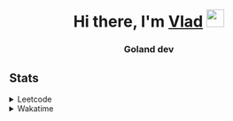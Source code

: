 <h1 align="center">Hi there, I'm <a href="https://t.me/N0gameNol1fee" target="_blank">Vlad</a> 
<img src="https://github.com/blackcater/blackcater/raw/main/images/Hi.gif" height="32"/></h1>
<h3 align="center">Goland dev</h3>

<h2>Stats</h2>
<details><summary>Leetcode</summary>

[![Nol1fe LeetCode stats](https://leetcode-stats-six.vercel.app/api?username=Nol1feee&theme=dark)](https://leetcode.com/Nol1feee/)
</details>

<details><summary>Wakatime</summary>
 
<!--START_SECTION:waka-->
📊 **This Week I Spent My Time On** 

```text
💬 Programming Languages: 
Go                       3 hrs 10 mins       ███████████████░░░░░░░░░░   61.40 % 
Protocol Buffer          53 mins             ████░░░░░░░░░░░░░░░░░░░░░   17.37 % 
Makefile                 28 mins             ██░░░░░░░░░░░░░░░░░░░░░░░   09.06 % 
Markdown                 17 mins             █░░░░░░░░░░░░░░░░░░░░░░░░   05.81 % 
protobuf                 12 mins             █░░░░░░░░░░░░░░░░░░░░░░░░   04.01 % 

🐱‍💻 Projects: 
CLI-chat                 3 hrs 5 mins        ███████████████░░░░░░░░░░   59.87 % 
telegramBot-pocket       1 hr 7 mins         █████░░░░░░░░░░░░░░░░░░░░   21.66 % 
microservices_course     41 mins             ███░░░░░░░░░░░░░░░░░░░░░░   13.51 % 
go-pocket-sdk            12 mins             █░░░░░░░░░░░░░░░░░░░░░░░░   03.97 % 
test                     2 mins              ░░░░░░░░░░░░░░░░░░░░░░░░░   00.85 % 

💻 Operating System: 
Mac                      5 hrs 9 mins        █████████████████████████   100.00 % 
```


 Last Updated on 04/12/2023 01:07:30 UTC
<!--END_SECTION:waka-->
</details>
